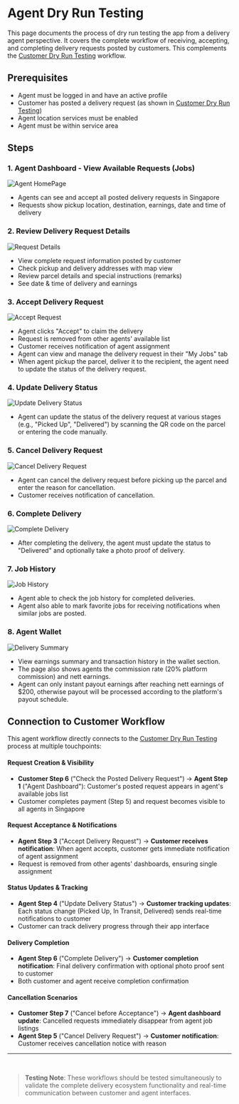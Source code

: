 # Agent Dry Run Testing

This page documents the process of dry run testing the app from a delivery agent perspective. It covers the complete workflow of receiving, accepting, and completing delivery requests posted by customers. This complements the [Customer Dry Run Testing](3-dry-runs/a-customer.md) workflow.

## Prerequisites

- Agent must be logged in and have an active profile
- Customer has posted a delivery request (as shown in [Customer Dry Run Testing](3-dry-runs/a-customer.md))
- Agent location services must be enabled
- Agent must be within service area

## Steps

### 1. **Agent Dashboard - View Available Requests (Jobs)**
![Agent HomePage](https://github.com/uparcelchengz/uparcelapp/blob/main/img/homea.png?raw=true)
   - Agents can see and accept all posted delivery requests in Singapore
   - Requests show pickup location, destination, earnings, date and time of delivery

### 2. **Review Delivery Request Details**
![Request Details](https://github.com/uparcelchengz/uparcelapp/blob/main/img/step1a.png?raw=true)
   - View complete request information posted by customer
   - Check pickup and delivery addresses with map view
   - Review parcel details and special instructions (remarks)
   - See date & time of delivery and earnings

### 3. **Accept Delivery Request**
![Accept Request](https://github.com/uparcelchengz/uparcelapp/blob/main/img/step2a.png?raw=true)
   - Agent clicks "Accept" to claim the delivery
   - Request is removed from other agents' available list
   - Customer receives notification of agent assignment
   - Agent can view and manage the delivery request in their "My Jobs" tab
   - When agent pickup the parcel, deliver it to the recipient, the agent need to update the status of the delivery request.

### 4. **Update Delivery Status**
![Update Delivery Status](https://github.com/uparcelchengz/uparcelapp/blob/main/img/step3a.png?raw=true)
   - Agent can update the status of the delivery request at various stages (e.g., "Picked Up", "Delivered") by scanning the QR code on the parcel or entering the code manually.

### 5. **Cancel Delivery Request**
![Cancel Delivery Request](https://github.com/uparcelchengz/uparcelapp/blob/main/img/step4a.png?raw=true)
   - Agent can cancel the delivery request before picking up the parcel and enter the reason for cancellation.
   - Customer receives notification of cancellation.

### 6. **Complete Delivery**
![Complete Delivery](https://github.com/uparcelchengz/uparcelapp/blob/main/img/step5a.png?raw=true)
   - After completing the delivery, the agent must update the status to "Delivered" and optionally take a photo proof of delivery.

### 7. **Job History**
![Job History](https://github.com/uparcelchengz/uparcelapp/blob/main/img/step6a.png?raw=true)
   - Agent able to check the job history for completed deliveries.
   - Agent also able to mark favorite jobs for receiving notifications when similar jobs are posted.

### 8. **Agent Wallet**
![Delivery Summary](https://github.com/uparcelchengz/uparcelapp/blob/main/img/step7a.png?raw=true)
   - View earnings summary and transaction history in the wallet section.
   - The page also shows agents the commission rate (20% platform commission) and nett earnings.
   - Agent can only instant payout earnings after reaching nett earnings of $200, otherwise payout will be processed according to the platform's payout schedule.

## Connection to Customer Workflow

This agent workflow directly connects to the [Customer Dry Run Testing](3-dry-runs/a-customer.md) process at multiple touchpoints:

#### **Request Creation & Visibility**
- **Customer Step 6** ("Check the Posted Delivery Request") → **Agent Step 1** ("Agent Dashboard"): Customer's posted request appears in agent's available jobs list
- Customer completes payment (Step 5) and request becomes visible to all agents in Singapore

#### **Request Acceptance & Notifications**
- **Agent Step 3** ("Accept Delivery Request") → **Customer receives notification**: When agent accepts, customer gets immediate notification of agent assignment
- Request is removed from other agents' dashboards, ensuring single assignment

#### **Status Updates & Tracking**
- **Agent Step 4** ("Update Delivery Status") → **Customer tracking updates**: Each status change (Picked Up, In Transit, Delivered) sends real-time notifications to customer
- Customer can track delivery progress through their app interface

#### **Delivery Completion**
- **Agent Step 6** ("Complete Delivery") → **Customer completion notification**: Final delivery confirmation with optional photo proof sent to customer
- Both customer and agent receive completion confirmation

#### **Cancellation Scenarios**
- **Customer Step 7** ("Cancel before Acceptance") → **Agent dashboard update**: Cancelled requests immediately disappear from agent job listings
- **Agent Step 5** ("Cancel Delivery Request") → **Customer notification**: Customer receives cancellation notice with reason

---
<br/>

> **Testing Note**: These workflows should be tested simultaneously to validate the complete delivery ecosystem functionality and real-time communication between customer and agent interfaces.